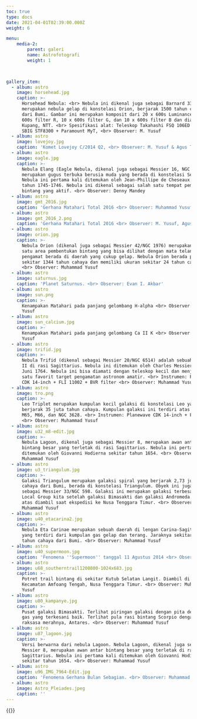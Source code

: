 ```yaml
---
toc: true
type: docs
date: 2021-04-01T02:39:00.000Z
weight: 6

menu:
    media-2:
        parent: galeri
        name: Astrofotografi
        weight: 1
    


gallery_item:
  - album: astro
    image: horsehead.jpg
    caption: >-
      Horsehead Nebula: <br> Nebula ini dikenal juga sebagai Barnard 33,
      merupakan nebula gelap di konstelasi Orion, berjarak 1500 tahun cahaya
      dari Bumi. Gambar ini merupakan komposit dari 20 x 600s Luminance, 10 x
      600s filter R, 10 x 600s filter G, dan 10 x 600s filter B dan diambil di
      Kupang, NTT. <br> Spesifikasi alat: Teleskop Takahashi FSQ 106ED + CCD
      SBIG STF8300 + Paramount MyT, <br> Observer: M. Yusuf
  - album: astro
    image: lovejoy.jpg
    caption: 'Komet Lovejoy C/2014 Q2, <br> Observer: M. Yusuf & Agus Triono P.J.'
  - album: astro
    image: eagle.jpg
    caption: >-
      Nebula Elang (Eagle Nebula, dikenal juga sebagai Messier 16, NGC 6611)
      merupakan gugus terbuka berusia muda yang berada di konstelasi Serpens.
      Nebula ini pertama kali ditemukan oleh Jean-Phillipe de Cheseaux pada
      tahun 1745-1746. Nebula ini dikenal sebagai salah satu tempat pembentukan
      bintang yang aktif. <br> Observer: Denny Mandey
  - album: astro
    image: gmt_2016.jpg
    caption: 'Gerhana Matahari Total 2016 <br> Observer: Muhammad Yusuf'
  - album: astro
    image: gmt_2016_2.png
    caption: 'Gerhana Matahari Total 2016 <br> Observer: M. Yusuf, Agus Triono P.J.'
  - album: astro
    image: orion.jpg
    caption: >-
      Nebula Orion (dikenal juga sebagai Messier 42/NGC 1976) merupakan salah
      satu area pembentukan bintang yang bisa dilihat dengan mata telanjang jika
      pengamat berada di daerah yang cukup gelap. Nebula Orion berada pada jarak
      sekitar 1344 tahun cahaya dan memiliki ukuran sekitar 24 tahun cahaya.
      <br> Observer: Muhammad Yusuf
  - album: astro
    image: saturnus.jpg
    caption: 'Planet Saturnus. <br> Observer: Evan I. Akbar'
  - album: astro
    image: sun.png
    caption: >-
      Kenampakan Matahari pada panjang gelombang H-alpha <br> Observer: Muhammad
      Yusuf
  - album: astro
    image: sun_calcium.jpg
    caption: >-
      Kenampakan Matahari pada panjang gelombang Ca II K <br> Observer: Muhammad
      Yusuf
  - album: astro
    image: trifid.jpg
    caption: >-
      Nebula Trifid (dikenal sebagai Messier 20/NGC 6514) adalah sebuah area H
      II di rasi Sagittarius. Nebula ini ditemukan oleh Charles Messier pada 5
      Juni 1764. Nebula ini bisa diamati dengan teleskop kecil dan menjadi salah
      satu favorit target pengamatan astronom amatir. <br> Instrumen: Planewave
      CDK 14-inch + FLI 11002 + BVR filter <br> Observer: Muhammad Yusuf
  - album: astro
    image: tro.png
    caption: >-
      Leo Triplet merupakan kumpulan kecil galaksi di konstelasi Leo yang
      berjarak 35 juta tahun cahaya. Kumpulan galaksi ini terdiri atas galaksi
      M65, M66, dan NGC 3628. <br> Instrumen: Planewave CDK 14-inch + FLI 11002
      <br> Observer: Muhammad Yusuf
  - album: astro
    image: u32_m8-edit.jpg
    caption: >-
      Nebula Lagoon, dikenal juga sebagai Messier 8, merupakan awan antar
      bintang besar yang terletak di rasi Sagittarius. Nebula ini pertama kali
      ditemukan oleh Giovanni Hodierna sekitar tahun 1654. <br> Observer:
      Muhammad Yusuf
  - album: astro
    image: u3_triangulum.jpg
    caption: >-
      Galaksi Triangulum merupakan galaksi spiral yang berjarak 2,73 juta tahun
      cahaya dari Bumi, berada di konstelasi Triangulum. Obyek ini juga dikenal
      sebagai Messier 33/NGC 598. Galaksi ini merupakan galaksi terbesar ke-3 di
      Local Group kita setelah galaksi Bimasakti dan galaksi Andromeda. Foto di
      atas diambil saat ekspedisi ke Nusa Tenggara Timur. <br> Observer:
      Muhammad Yusuf
  - album: astro
    image: u40_etacarina2.jpg
    caption: >-
      Nebula Eta Carinae merupakan sebuah daerah di lengan Carina-Sagittarius
      yang terdiri dari kumpulan gas gelap dan terang. Jaraknya sekitar 8500
      tahun cahaya dari Bumi. <br> Observer: Muhammad Yusuf
  - album: astro
    image: u40_supermoon.jpg
    caption: 'Fenomena ''Supermoon'' tanggal 11 Agustus 2014 <br> Observer: Muhammad Yusuf'
  - album: astro
    image: u68_southerntrail1200800-1024x683.jpg
    caption: >-
      Potret trail bintang di sekitar Kutub Selatan Langit. Diambil di Kantor
      Kecamatan Amfoang Tengah, Nusa Tenggara Timur. <br> Observer: Muhammad
      Yusuf
  - album: astro
    image: u80_kampanye.jpg
    caption: >-
      Pusat galaksi Bimasakti. Terlihat piringan galaksi dengan pita debu dan
      gas yang terkesani baik. Terlihat pula rasi bintang Scorpio dengan bintang
      raksasa merahnya, Antares. <br> Observer: Muhammad Yusuf
  - album: astro
    image: u87_lagoon.jpg
    caption: >-
      Versi berwarna dari nebula Lagoon. Nebula Lagoon, dikenal juga sebagai
      Messier 8, merupakan awan antar bintang besar yang terletak di rasi
      Sagittarius. Nebula ini pertama kali ditemukan oleh Giovanni Hodierna
      sekitar tahun 1654. <br> Observer: Muhammad Yusuf
  - album: astro
    image: u96_IMG_7964-Edit.jpg
    caption: 'Fenomena Gerhana Bulan Sebagian. <br> Observer: Muhammad Yusuf'
  - album: astro
    image: Astro_Pleiades.jpeg
    caption: ''
---
```


{{<foldergallery src="astro">}}

<!-- {{<customgallery album="astro">}} -->